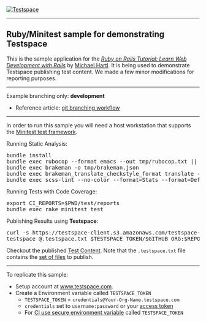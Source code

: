 [![Testspace](http://www.testspace.com/img/Testspace.png)](http://www.testspace.com)

***

## Ruby/Minitest sample for demonstrating Testspace 

This is the sample application for the [*Ruby on Rails Tutorial: Learn Web Development with Rails*](http://www.railstutorial.org/) by [Michael Hartl](http://www.michaelhartl.com/). It is being used to demonstrate Testspace  publishing test content. 
We made a few minor modifications for reporting purposes. 

***

Example branching only: **development**

* Reference article: [git branching workflow](https://git-scm.com/book/en/v1/Git-Branching-Branching-Workflows)

***
In order to run this sample you will need a host workstation that supports the [Minitest test framework](http://docs.seattlerb.org/minitest/). 


Running Static Analysis: 

<pre>
bundle install
bundle exec rubocop --format emacs --out tmp/rubocop.txt || true
bundle exec brakeman -o tmp/brakeman.json
bundle exec brakeman_translate_checkstyle_format translate --file="tmp/brakeman.json" > tmp/brakeman_checkstyle.xml
bundle exec scss-lint --no-color --format=Stats --format=Default --out=tmp/scss-lint.txt  app/assets/stylesheets/ || true
</pre> 

Running Tests with Code Coverage: 

<pre>
export CI_REPORTS=$PWD/test/reports
bundle exec rake minitest test
</pre> 

Publishing Results using **Testspace**: 

<pre>
curl -s https://testspace-client.s3.amazonaws.com/testspace-linux.tgz | sudo tar -zxvf- -C /usr/local/bin
testspace @.testspace.txt $TESTSPACE_TOKEN/$GITHUB_ORG:$REPO_NAME/$BRANCH_NAME#$BUILD_NUMBER
</pre> 

Checkout the published [Test Content](https://samples.testspace.com/projects/testspace-samples:ruby.minitest). Note that the `.testspace.txt` file contains the [set of files](http://help.testspace.com/how-to:publish-content#publishing-via-content-list-file) to publish. 

***

To replicate this sample: 
  - Setup account at www.testspace.com.
  - Create a Environment variable called `TESTSPACE_TOKEN`
     - `TESTSPACE_TOKEN` = `credentials@Your-Org-Name.testspace.com`
     - `credentials` set to `username:password` or your [access token](http://help.testspace.com/reference:client-reference#login-credentials)
     - For [CI use secure environment variable](http://help.testspace.com/how-to:add-to-ci) called `TESTSPACE_TOKEN`
   